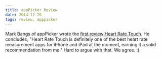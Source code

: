 ```yaml
---
title: appPicker Review
date: 2014-12-26
tags: review, apppicker
---
```

Mark Bangs of appPicker wrote the <a href="http://www.apppicker.com/reviews/20640/heart-rate-touch-app-review-take-heart">first review Heart Rate Touch</a>.  He concludes, "Heart Rate Touch is definitely one of the best heart rate measurement apps for iPhone and iPad at the moment, earning it a solid recommendation from me."  Hard to argue with that. We agree. :)

